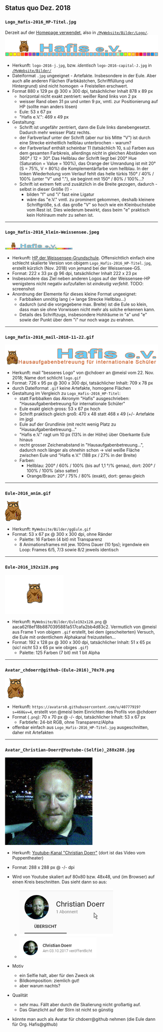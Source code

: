 ## Status quo Dez. 2018 ##

### `Logo_Hafis-2016_HP-Titel.jpg` ###
Derzeit auf der [Homepage verwendet](https://www.lernhilfe-hafis.de/s/img/logo-2016-j.jpg), also in [`/MyWebsite/Bilder/Logo/`](../../MyWebsite/Bilder/Logo/).
![](./Logo_Hafis-2016_HP-Titel.jpg)

* Herkunft: `logo-2016-j.jpg`, bzw. *identisch* `logo-2016-capital-J.jpg` in [`/MyWebsite/Bilder/`](../../MyWebsite/Bilder/)
* Dateiformat `.jpg` ungeeignet - Artefakte. Insbesondere in der Eule. Aber auch alle anderen Flächen (Farbkästchen, Schriftfüllung und Hintergrund) sind nicht homogen -> Freistellen erschwert.
* Format 880 x 129 px @ 300 x 300 dpi, tatsächlicher Inhalt 878 x 89 px
  - horizontal nicht exakt zentriert: weißer Rand links von 2 px
  - weisser Rand oben 31 px und unten 9 px, vmtl. zur Positionierung auf HP (sollte man anders lösen)
  - Eule: 53 x 67 px
  - "Hafis e.V.": 469 x 49 px
* Gestaltung:
  - Schrift ist ungefähr zentriert, dann die Eule links danebengesetzt. Dadurch mehr weisser Platz rechts.
  - der Farbverlauf unter der Schrift (aber nur bis Mitte "V") ist durch eine Strecke einheitlich hellblau unterbrochen - warum?
  - der Farbverlauf enthält scheinbar 11 (tatsächlich 10, s.u) Farben aus dem gesamten Farbkreis, allerdings *nicht* in gleichen Abständen von 360° / 12 = 30°. Das Hellblau der Schrift liegt bei 200° Hue (Saturation = Value = 100%), das Orange der Umrandung ist mit 20° (S = 75%, V = 80%) die Komplementärfarbe vom hellblau. In der linken Wiederholung vom Verlauf fehlt das helle türkis 150° / 40% / 100% (unter "V" und "."), sie beginnt mit 150° / 80% / 100%...? 
  - Schrift ist extrem fett und zusätzlich in die Breite gezogen, dadurch - selbst in dieser Größe (!) -
    * bilden "f" und "i" fast eine Ligatur
    * wäre das "e.V." vmtl. zu prominent gekommen, deshalb kleinere Schriftgröße, s.d. das große "V" so hoch wie ein Kleinbuchstabe vom Rest ist. Dies wiederum bewirkt, dass beim "e" praktisch kein Hohlraum mehr zu sehen ist. 

---

### `Logo_Hafis-2016_klein-Weissensee.jpeg` ###

![](Logo_Hafis-2016_klein-Weissensee.jpeg)

* Herkunft: [HP der Weissensee-Grundschule](https://gsweiss.musin.de/wp-content/uploads/2018/12/Hafis-e.V.-logo-2016-j-e1544036687234.jpeg).
  Offensichtlich einfach eine schlecht skalierte Version von obigem `Logo_Hafis-2016_HP-Titel.jpg`, erstellt kürzlich (Nov. 2018) von jemand bei der Weissensee-GS.
* Format: 222 x 33 px @ 96 dpi, tatsächlicher Inhalt 222 x 23 px
* Insbesondere das Ziel neben anderen Logos auf der Weissensee-HP wenigstens nicht negativ aufzufallen ist *eindeutig verfehlt*. TODO: screenshot
* Anordnung der Elemente für dieses kleine Format ungeeignet:
  - Farbbalken unnötig lang (-> lange Strecke Hellblau...)
  - dadurch (und die vorgegebene max. Breite) ist die Eule so klein, dass man sie ohne Vorwissen nicht mehr als solche erkennen kann.
  - Details des Schriftzugs, insbesondere Hohlräume in "a" und "e" sowie der Punkt über dem "i" nur noch wage zu erahnen.

---

### `Logo_Hafis-2016_mail-2018-11-22.gif` ###

![](./Logo_Hafis-2016_mail-2018-11-22.gif)

* Herkunft: mail "besseres Logo" von @chdoerr an @meisl vom 22. Nov. 2018; Name dort schlicht `logo.gif`
* Format: 726 x 95 px @ 300 x 300 dpi, tatsächlicher Inhalt: 709 x 78 px
* durch Dateiformat `.gif` keine Artefakte, homogene Flächen
* Gestaltung im Vergleich zu `Logo_Hafis-2016_HP-Titel`:
  - statt Farbbalken das Akronym "Hafis" ausgeschrieben: "Hausaufgabenbetreuung für internationale Schüler"
  - Eule exakt gleich gross: 53 x 67 px hoch
  - Schrift praktisch gleich groß: 470 x 48 statt 468 x 49 (+/- Artefakte im jpg)
  - Eule auf der Grundlinie (mit recht wenig Platz zu "Hausaufgabenbetreuung..."
  - "Hafis e.V." ragt um 10 px (13% in der Höhe) über Oberkante Eule hinaus
  - recht grosser Zeichenabstand in "Hausaufgabenbetreuung...", dadurch noch länger als ohnehin schon -> viel weiße Fläche zwischen Eule und "Hafis e.V." (188 px / 27% in der Breite)
  - Farben:
    * Hellblau: 200° / 60% / 100% (bis auf 1,1 °/% genau), dort: 200° / 100% / 100% (also satter)
    * Orange/Braun: 20° / 75% / 80% (exakt), dort: genau gleich


---

### `Eule-2016_anim.gif` ###

![](./Eule-2016_anim.gif)

* Herkunft: `MyWebsite/Bilder/ggEule.gif`
* Format: 53 x 67 px @ 300 x 300 dpi, ohne Ränder
  - Palette: 16 Farben (4 bit) mit Transparenz
  - 8 Animationsframes mit jew. 100ms Dauer (10 fps); irgendwie ein Loop: Frames 6/5, 7/3 sowie 8/2 jeweils identisch 


---

### `Eule-2016_192x128.png` ###

![](./Eule-2016_192x128.png)

* Herkunft: `MyWebsite/Bilder/Eule192x128.png` @ aaca62f8ef18b8870395881a517cafa2bb4d83c2. Vermutlich von @meisl aus Frame 1 von obigem `.gif` erstellt, bei dem (gescheiterten) Versuch, die Eule mit ordentlichem Alphakanal freizustellen... 
* Format: 192 x 128 px @ 300 x 300 dpi, tatsächlicher Inhalt: 51 x 65 px (sic! *nicht* 53 x 65 px wie obiges `.gif`)
  - Palette: 125 Farben (7 bit) mit 1 bit Alpha


---

### `Avatar_chdoerr@github-(Eule-2016)_70x70.png` ###

![](./Avatar_chdoerr@github-(Eule-2016)_70x70.png)

* Herkunft: `https://avatars0.githubusercontent.com/u/40777919?s=460&v=4`, erstellt von @meisl beim Einrichten des Profils von @chdoerr
* Format (`.png`): 70 x 70 px @ -/- dpi, tatsächlicher Inhalt: 53 x 67 px
  - Farbtiefe: 24-bit RGB, ohne Transparenz/Alpha
* offenbar einfach aus `Logo_Hafis-2016_HP-Titel.jpg` ausgeschnitten, daher mit Artefakten



---

### `Avatar_Christian-Doerr@Youtube-(Selfie)_288x288.jpg` ###

![](./Avatar_Christian-Doerr@Youtube-(Selfie)_288x288.jpg)

* Herkunft: [Youtube-Kanal "Christian Doerr"](https://www.youtube.com/channel/UC8E3QP7VHt7u6CBszPK8miA) (dort ist das Video vom Puppentheater)
* Format: 288 x 288 px @ -/- dpi
* Wird von Youtube skaliert auf 80x80 bzw. 48x48, und (im Browser) auf einen Kreis beschnitten. Das sieht dann so aus:
  
  - ![](screenshot_YT-Avatar-Kanalseite.png)
  - ![](screenshot_YT-Avatar-beim-Video.png)
* Motiv
  - ein Selfie halt, aber für den Zweck ok
  - Bildkomposition: ziemlich gut!
  - aber warum nachts?
* Qualität
  - sehr mau. Fällt aber durch die Skalierung nicht großartig auf.
  - Das Glanzlicht auf der Stirn ist nicht so günstig
* könnte man auch als Avatar für chdoerr@github nehmen (die Eule dann für Org. Hafis@github)



